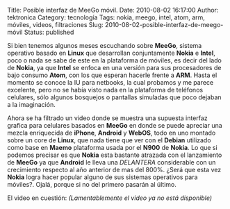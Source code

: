 Title: Posible interfaz de MeeGo móvil.
Date: 2010-08-02 16:17:00
Author: tektronica
Category: tecnología
Tags: nokia, meego, intel, atom, arm, móviles, videos, filtraciones
Slug: 2010-08-02-posible-interfaz-de-meego-móvil
Status: published

Si bien tenemos algunos meses escuchando sobre **MeeGo**, sistema operativo basado en **Linux** que desarrollan conjuntamente **Nokia** e **Intel**, poco o nada se sabe de este en la plataforma de móviles, es decir del lado de **Nokia**, ya que **Intel** se enfoca en una versión para sus procesadores de bajo consumo **Atom**, con los que esperan hacerle frente a **ARM**. Hasta el momento se conoce la IU para netbooks, la cual probamos y me parece excelente, pero no se había visto nada en la plataforma de teléfonos celulares, sólo algunos bosquejos o pantallas simuladas que poco dejaban a la imaginación.

Ahora se ha filtrado un video donde se muestra una supuesta interfaz grafica para celulares basados en **MeeGo** en donde se puede apreciar una mezcla enriquecida de **iPhone**, **Android** y **WebOS**, todo en uno montado sobre un core de **Linux**, que nada tiene que ver con el **Debian** utilizado como base en **Maemo** plataforma usada por el **N900** de **Nokia**. Lo que si podemos precisar es que **Nokia** esta bastante atrazada con el lanzamiento de **MeeGo** ya que **Android** le lleva una *DELANTERA* considerable con un crecimiento respecto al año anterior de mas del 800%. ¿Será que esta vez **Nokia** logra hacer popular alguno de sus sistemas operativos para móviles?. Ojalá, porque si no del primero pasarán al último.

El video en cuestión: *(Lamentablemente el video ya no está disponible)*
